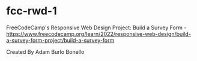 # fcc-rwd-1
FreeCodeCamp's Responsive Web Design
Project: Build a Survey Form -https://www.freecodecamp.org/learn/2022/responsive-web-design/build-a-survey-form-project/build-a-survey-form

Created By Adam Burlo Bonello
